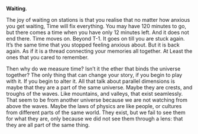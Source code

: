 **Waiting**.

The joy of waiting on stations is that you realise that no matter how anxious you get waiting, Time will fix everything. You may have 120 minutes to go, but there comes a time when you have only 12 minutes left. And it does not end there. Time moves on. Beyond T-1. It goes on till you are stuck again. It’s the same time that you stopped feeling anxious about. But it is back again. As if it is a thread connecting your memories all together. At Least the ones that you cared to remember.

Then why do we measure time? Isn’t it the ether that binds the universe together? The only thing that can change your story, if you begin to play with it. If you begin to alter it. All that talk about parallel dimensions is maybe that they are a part of the same universe. Maybe they are crests, and troughs of the waves. Like mountains, and valleys, that exist seamlessly. That seem to be from another universe because we are not watching from above the waves. Maybe the laws of physics are like people, or cultures from different parts of the same world. They exist, but we fail to see them for what they are, only because we did not see them through a lens: that they are all part of the same thing.
